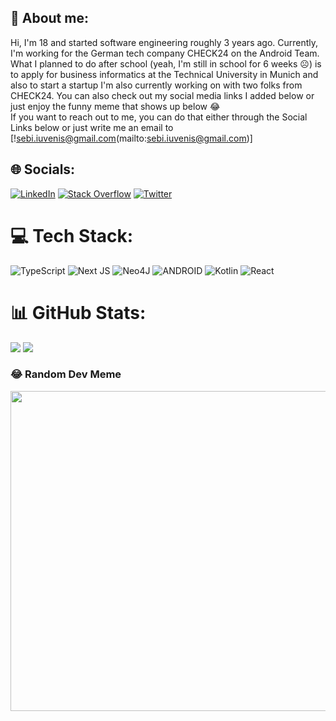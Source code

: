 ## 👤 About me:
Hi, I'm 18 and started software engineering roughly 3 years ago. Currently, I'm working for the German tech company CHECK24 on the Android Team. What I planned to do after school (yeah, I'm still in school for 6 weeks ☹️) is to apply for business informatics at the Technical University in Munich and also to start a startup I'm also currently working on with two folks from CHECK24. You can also check out my social media links I added below or just enjoy the funny meme that shows up below 😂 <br/>
If you want to reach out to me, you can do that either through the Social Links below or just write me an email to [!sebi.iuvenis@gmail.com(mailto:sebi.iuvenis@gmail.com)]

## 🌐 Socials:
[![LinkedIn](https://img.shields.io/badge/LinkedIn-%230077B5.svg?logo=linkedin&logoColor=white)](https://linkedin.com/in/sebastian-jung-73547a1a9)
[![Stack Overflow](https://img.shields.io/badge/-Stackoverflow-FE7A16?logo=stack-overflow&logoColor=white)](https://stackoverflow.com/users/14883879)
[![Twitter](https://img.shields.io/badge/Twitter-%231DA1F2.svg?logo=Twitter&logoColor=white)](https://twitter.com/basti394) 

# 💻 Tech Stack:
![TypeScript](https://img.shields.io/badge/typescript-%23007ACC.svg?style=for-the-badge&logo=typescript&logoColor=white) 
![Next JS](https://img.shields.io/badge/Next-black?style=for-the-badge&logo=next.js&logoColor=white) 
![Neo4J](https://img.shields.io/badge/Neo4j-008CC1?style=for-the-badge&logo=neo4j&logoColor=white) 
![ANDROID](https://img.shields.io/badge/android-%2320232a.svg?style=for-the-badge&logo=android&logoColor=%a4c639) 
![Kotlin](https://img.shields.io/badge/kotlin-%230095D5.svg?style=for-the-badge&logo=kotlin&logoColor=white) 
![React](https://img.shields.io/badge/react-%2320232a.svg?style=for-the-badge&logo=react&logoColor=%2361DAFB) 	

# 📊 GitHub Stats:
![](https://github-readme-stats.vercel.app/api?username=basti394&theme=vue&hide_border=false&include_all_commits=true&count_private=true)
![](https://github-readme-stats.vercel.app/api/top-langs/?username=basti394&theme=vue&hide_border=false&include_all_commits=true&count_private=true&layout=compact)

### 😂 Random Dev Meme
<img src="https://rm.up.railway.app/" width="512px"/>
